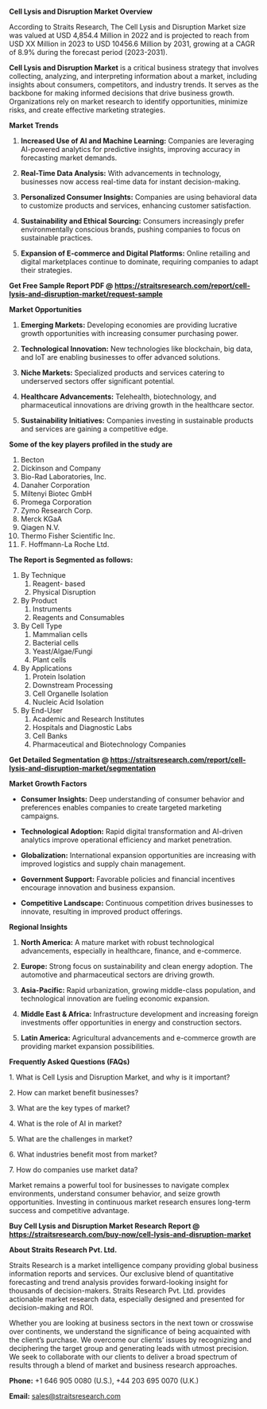 <p><strong>Cell Lysis and Disruption Market Overview</strong></p>
<p>According to Straits Research, The Cell Lysis and Disruption Market size was valued at USD 4,854.4 Million in 2022 and is projected to reach from USD XX Million in 2023 to USD 10456.6 Million by 2031, growing at a CAGR of 8.9% during the forecast period (2023-2031).</p>
<p><strong>Cell Lysis and Disruption Market</strong> is a critical business strategy that involves collecting, analyzing, and interpreting information about a market, including insights about consumers, competitors, and industry trends. It serves as the backbone for making informed decisions that drive business growth. Organizations rely on market research to identify opportunities, minimize risks, and create effective marketing strategies.</p>
<p><strong>Market Trends</strong></p>
<ol>
<li>
<p><strong>Increased Use of AI and Machine Learning:</strong> Companies are leveraging AI-powered analytics for predictive insights, improving accuracy in forecasting market demands.</p>
</li>
<li>
<p><strong>Real-Time Data Analysis:</strong> With advancements in technology, businesses now access real-time data for instant decision-making.</p>
</li>
<li>
<p><strong>Personalized Consumer Insights:</strong> Companies are using behavioral data to customize products and services, enhancing customer satisfaction.</p>
</li>
<li>
<p><strong>Sustainability and Ethical Sourcing:</strong> Consumers increasingly prefer environmentally conscious brands, pushing companies to focus on sustainable practices.</p>
</li>
<li>
<p><strong>Expansion of E-commerce and Digital Platforms:</strong> Online retailing and digital marketplaces continue to dominate, requiring companies to adapt their strategies.</p>
</li>
</ol>
<p><strong>Get Free Sample Report PDF @ <a href=https://straitsresearch.com/report/cell-lysis-and-disruption-market/request-sample>https://straitsresearch.com/report/cell-lysis-and-disruption-market/request-sample</a></strong></p>
<p><strong>Market Opportunities</strong></p>
<ol>
<li>
<p><strong>Emerging Markets:</strong> Developing economies are providing lucrative growth opportunities with increasing consumer purchasing power.</p>
</li>
<li>
<p><strong>Technological Innovation:</strong> New technologies like blockchain, big data, and IoT are enabling businesses to offer advanced solutions.</p>
</li>
<li>
<p><strong>Niche Markets:</strong> Specialized products and services catering to underserved sectors offer significant potential.</p>
</li>
<li>
<p><strong>Healthcare Advancements:</strong> Telehealth, biotechnology, and pharmaceutical innovations are driving growth in the healthcare sector.</p>
</li>
<li>
<p><strong>Sustainability Initiatives:</strong> Companies investing in sustainable products and services are gaining a competitive edge.</p>
</li>
</ol>
<div>
<div><strong>Some of the key players profiled in the study are</strong></div>
</div>
<p><ol>
<li>Becton</li>
<li>Dickinson and Company</li>
<li>Bio-Rad Laboratories, Inc.</li>
<li>Danaher Corporation</li>
<li>Miltenyi Biotec GmbH</li>
<li>Promega Corporation</li>
<li>Zymo Research Corp.</li>
<li>Merck KGaA</li>
<li>Qiagen N.V.</li>
<li>Thermo Fisher Scientific Inc.</li>
<li>F. Hoffmann-La Roche Ltd.</li>
</ol></p>
<p><strong>The Report is Segmented as follows:</strong></p>
<p><ol>
<li>By Technique
<ol>
<li>Reagent- based</li>
<li>Physical Disruption</li>
</ol>
</li>
<li>By Product
<ol>
<li>Instruments</li>
<li>Reagents and Consumables</li>
</ol>
</li>
<li>By Cell Type
<ol>
<li>Mammalian cells</li>
<li>Bacterial cells</li>
<li>Yeast/Algae/Fungi</li>
<li>Plant cells</li>
</ol>
</li>
<li>By Applications
<ol>
<li>Protein Isolation</li>
<li>Downstream Processing</li>
<li>Cell Organelle Isolation</li>
<li>Nucleic Acid Isolation</li>
</ol>
</li>
<li>By End-User
<ol>
<li>Academic and Research Institutes</li>
<li>Hospitals and Diagnostic Labs</li>
<li>Cell Banks</li>
<li>Pharmaceutical and Biotechnology Companies</li>
</ol>
</li>
</ol></p>
<p><strong>Get Detailed Segmentation @ <a href=https://straitsresearch.com/report/cell-lysis-and-disruption-market/segmentation>https://straitsresearch.com/report/cell-lysis-and-disruption-market/segmentation</a></strong></p>
<p><strong>Market Growth Factors</strong></p>
<ul>
<li>
<p><strong>Consumer Insights:</strong> Deep understanding of consumer behavior and preferences enables companies to create targeted marketing campaigns.</p>
</li>
<li>
<p><strong>Technological Adoption:</strong> Rapid digital transformation and AI-driven analytics improve operational efficiency and market penetration.</p>
</li>
<li>
<p><strong>Globalization:</strong> International expansion opportunities are increasing with improved logistics and supply chain management.</p>
</li>
<li>
<p><strong>Government Support:</strong> Favorable policies and financial incentives encourage innovation and business expansion.</p>
</li>
<li>
<p><strong>Competitive Landscape:</strong> Continuous competition drives businesses to innovate, resulting in improved product offerings.</p>
</li>
</ul>
<p><strong>Regional Insights</strong></p>
<ol>
<li>
<p><strong>North America:</strong> A mature market with robust technological advancements, especially in healthcare, finance, and e-commerce.</p>
</li>
<li>
<p><strong>Europe:</strong> Strong focus on sustainability and clean energy adoption. The automotive and pharmaceutical sectors are driving growth.</p>
</li>
<li>
<p><strong>Asia-Pacific:</strong> Rapid urbanization, growing middle-class population, and technological innovation are fueling economic expansion.</p>
</li>
<li>
<p><strong>Middle East &amp; Africa:</strong> Infrastructure development and increasing foreign investments offer opportunities in energy and construction sectors.</p>
</li>
<li>
<p><strong>Latin America:</strong> Agricultural advancements and e-commerce growth are providing market expansion possibilities.</p>
</li>
</ol>
<p><strong>Frequently Asked Questions (FAQs)</strong></p>
<p>1. What is Cell Lysis and Disruption Market, and why is it important?</p>
<p>2. How can market benefit businesses?</p>
<p>3. What are the key types of market?</p>
<p>4. What is the role of AI in market?</p>
<p>5. What are the challenges in market?</p>
<p>6. What industries benefit most from market?</p>
<p>7. How do companies use market data?</p>
<p>Market remains a powerful tool for businesses to navigate complex environments, understand consumer behavior, and seize growth opportunities. Investing in continuous market research ensures long-term success and competitive advantage.</p>
<p><strong>Buy Cell Lysis and Disruption Market Research Report @ <a href=https://straitsresearch.com/buy-now/cell-lysis-and-disruption-market>https://straitsresearch.com/buy-now/cell-lysis-and-disruption-market</a></strong></p>
<p><strong>About Straits Research Pvt. Ltd.</strong></p>
<p>Straits Research is a market intelligence company providing global business information reports and services. Our exclusive blend of quantitative forecasting and trend analysis provides forward-looking insight for thousands of decision-makers. Straits Research Pvt. Ltd. provides actionable market research data, especially designed and presented for decision-making and ROI.</p>
<p>Whether you are looking at business sectors in the next town or crosswise over continents, we understand the significance of being acquainted with the client&rsquo;s purchase. We overcome our clients&rsquo; issues by recognizing and deciphering the target group and generating leads with utmost precision. We seek to collaborate with our clients to deliver a broad spectrum of results through a blend of market and business research approaches.</p>
<p><strong>Phone:</strong> +1 646 905 0080 (U.S.), +44 203 695 0070 (U.K.)</p>
<p><strong>Email:</strong> <u><a href=mailto:sales@straitsresearch.com>sales@straitsresearch.com</a></u></p>
